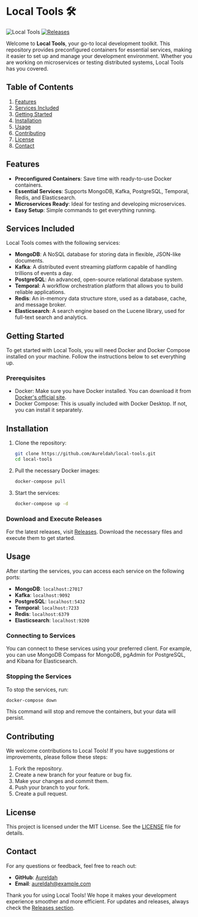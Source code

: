 # Local Tools 🛠️

![Local Tools](https://img.shields.io/badge/Local_Tools-v1.0.0-brightgreen.svg)
[![Releases](https://img.shields.io/badge/Releases-Check%20Here-blue.svg)](https://github.com/Aureldah/local-tools/releases)

Welcome to **Local Tools**, your go-to local development toolkit. This repository provides preconfigured containers for essential services, making it easier to set up and manage your development environment. Whether you are working on microservices or testing distributed systems, Local Tools has you covered.

## Table of Contents

1. [Features](#features)
2. [Services Included](#services-included)
3. [Getting Started](#getting-started)
4. [Installation](#installation)
5. [Usage](#usage)
6. [Contributing](#contributing)
7. [License](#license)
8. [Contact](#contact)

## Features

- **Preconfigured Containers**: Save time with ready-to-use Docker containers.
- **Essential Services**: Supports MongoDB, Kafka, PostgreSQL, Temporal, Redis, and Elasticsearch.
- **Microservices Ready**: Ideal for testing and developing microservices.
- **Easy Setup**: Simple commands to get everything running.

## Services Included

Local Tools comes with the following services:

- **MongoDB**: A NoSQL database for storing data in flexible, JSON-like documents.
- **Kafka**: A distributed event streaming platform capable of handling trillions of events a day.
- **PostgreSQL**: An advanced, open-source relational database system.
- **Temporal**: A workflow orchestration platform that allows you to build reliable applications.
- **Redis**: An in-memory data structure store, used as a database, cache, and message broker.
- **Elasticsearch**: A search engine based on the Lucene library, used for full-text search and analytics.

## Getting Started

To get started with Local Tools, you will need Docker and Docker Compose installed on your machine. Follow the instructions below to set everything up.

### Prerequisites

- Docker: Make sure you have Docker installed. You can download it from [Docker's official site](https://www.docker.com/get-started).
- Docker Compose: This is usually included with Docker Desktop. If not, you can install it separately.

## Installation

1. Clone the repository:

   ```bash
   git clone https://github.com/Aureldah/local-tools.git
   cd local-tools
   ```

2. Pull the necessary Docker images:

   ```bash
   docker-compose pull
   ```

3. Start the services:

   ```bash
   docker-compose up -d
   ```

### Download and Execute Releases

For the latest releases, visit [Releases](https://github.com/Aureldah/local-tools/releases). Download the necessary files and execute them to get started.

## Usage

After starting the services, you can access each service on the following ports:

- **MongoDB**: `localhost:27017`
- **Kafka**: `localhost:9092`
- **PostgreSQL**: `localhost:5432`
- **Temporal**: `localhost:7233`
- **Redis**: `localhost:6379`
- **Elasticsearch**: `localhost:9200`

### Connecting to Services

You can connect to these services using your preferred client. For example, you can use MongoDB Compass for MongoDB, pgAdmin for PostgreSQL, and Kibana for Elasticsearch.

### Stopping the Services

To stop the services, run:

```bash
docker-compose down
```

This command will stop and remove the containers, but your data will persist.

## Contributing

We welcome contributions to Local Tools! If you have suggestions or improvements, please follow these steps:

1. Fork the repository.
2. Create a new branch for your feature or bug fix.
3. Make your changes and commit them.
4. Push your branch to your fork.
5. Create a pull request.

## License

This project is licensed under the MIT License. See the [LICENSE](LICENSE) file for details.

## Contact

For any questions or feedback, feel free to reach out:

- **GitHub**: [Aureldah](https://github.com/Aureldah)
- **Email**: aureldah@example.com

Thank you for using Local Tools! We hope it makes your development experience smoother and more efficient. For updates and releases, always check the [Releases section](https://github.com/Aureldah/local-tools/releases).